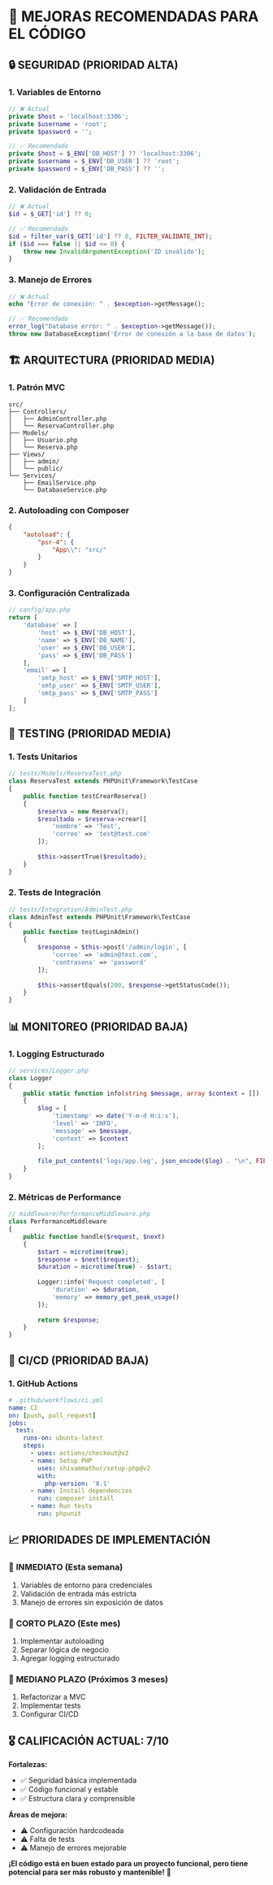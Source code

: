 # 🚀 MEJORAS RECOMENDADAS PARA EL CÓDIGO

## 🔒 **SEGURIDAD (PRIORIDAD ALTA)**

### 1. Variables de Entorno
```php
// ❌ Actual
private $host = 'localhost:3306';
private $username = 'root';
private $password = '';

// ✅ Recomendado
private $host = $_ENV['DB_HOST'] ?? 'localhost:3306';
private $username = $_ENV['DB_USER'] ?? 'root';
private $password = $_ENV['DB_PASS'] ?? '';
```

### 2. Validación de Entrada
```php
// ❌ Actual
$id = $_GET['id'] ?? 0;

// ✅ Recomendado
$id = filter_var($_GET['id'] ?? 0, FILTER_VALIDATE_INT);
if ($id === false || $id <= 0) {
    throw new InvalidArgumentException('ID inválido');
}
```

### 3. Manejo de Errores
```php
// ❌ Actual
echo "Error de conexión: " . $exception->getMessage();

// ✅ Recomendado
error_log("Database error: " . $exception->getMessage());
throw new DatabaseException('Error de conexión a la base de datos');
```

## 🏗️ **ARQUITECTURA (PRIORIDAD MEDIA)**

### 1. Patrón MVC
```
src/
├── Controllers/
│   ├── AdminController.php
│   └── ReservaController.php
├── Models/
│   ├── Usuario.php
│   └── Reserva.php
├── Views/
│   ├── admin/
│   └── public/
└── Services/
    ├── EmailService.php
    └── DatabaseService.php
```

### 2. Autoloading con Composer
```json
{
    "autoload": {
        "psr-4": {
            "App\\": "src/"
        }
    }
}
```

### 3. Configuración Centralizada
```php
// config/app.php
return [
    'database' => [
        'host' => $_ENV['DB_HOST'],
        'name' => $_ENV['DB_NAME'],
        'user' => $_ENV['DB_USER'],
        'pass' => $_ENV['DB_PASS']
    ],
    'email' => [
        'smtp_host' => $_ENV['SMTP_HOST'],
        'smtp_user' => $_ENV['SMTP_USER'],
        'smtp_pass' => $_ENV['SMTP_PASS']
    ]
];
```

## 🧪 **TESTING (PRIORIDAD MEDIA)**

### 1. Tests Unitarios
```php
// tests/Models/ReservaTest.php
class ReservaTest extends PHPUnit\Framework\TestCase
{
    public function testCrearReserva()
    {
        $reserva = new Reserva();
        $resultado = $reserva->crear([
            'nombre' => 'Test',
            'correo' => 'test@test.com'
        ]);
        
        $this->assertTrue($resultado);
    }
}
```

### 2. Tests de Integración
```php
// tests/Integration/AdminTest.php
class AdminTest extends PHPUnit\Framework\TestCase
{
    public function testLoginAdmin()
    {
        $response = $this->post('/admin/login', [
            'correo' => 'admin@test.com',
            'contrasena' => 'password'
        ]);
        
        $this->assertEquals(200, $response->getStatusCode());
    }
}
```

## 📊 **MONITOREO (PRIORIDAD BAJA)**

### 1. Logging Estructurado
```php
// services/Logger.php
class Logger
{
    public static function info(string $message, array $context = [])
    {
        $log = [
            'timestamp' => date('Y-m-d H:i:s'),
            'level' => 'INFO',
            'message' => $message,
            'context' => $context
        ];
        
        file_put_contents('logs/app.log', json_encode($log) . "\n", FILE_APPEND);
    }
}
```

### 2. Métricas de Performance
```php
// middleware/PerformanceMiddleware.php
class PerformanceMiddleware
{
    public function handle($request, $next)
    {
        $start = microtime(true);
        $response = $next($request);
        $duration = microtime(true) - $start;
        
        Logger::info('Request completed', [
            'duration' => $duration,
            'memory' => memory_get_peak_usage()
        ]);
        
        return $response;
    }
}
```

## 🔄 **CI/CD (PRIORIDAD BAJA)**

### 1. GitHub Actions
```yaml
# .github/workflows/ci.yml
name: CI
on: [push, pull_request]
jobs:
  test:
    runs-on: ubuntu-latest
    steps:
      - uses: actions/checkout@v2
      - name: Setup PHP
        uses: shivammathur/setup-php@v2
        with:
          php-version: '8.1'
      - name: Install dependencies
        run: composer install
      - name: Run tests
        run: phpunit
```

## 📈 **PRIORIDADES DE IMPLEMENTACIÓN**

### 🚨 **INMEDIATO (Esta semana)**
1. Variables de entorno para credenciales
2. Validación de entrada más estricta
3. Manejo de errores sin exposición de datos

### 📅 **CORTO PLAZO (Este mes)**
1. Implementar autoloading
2. Separar lógica de negocio
3. Agregar logging estructurado

### 🎯 **MEDIANO PLAZO (Próximos 3 meses)**
1. Refactorizar a MVC
2. Implementar tests
3. Configurar CI/CD

## 🎖️ **CALIFICACIÓN ACTUAL: 7/10**

**Fortalezas:**
- ✅ Seguridad básica implementada
- ✅ Código funcional y estable
- ✅ Estructura clara y comprensible

**Áreas de mejora:**
- ⚠️ Configuración hardcodeada
- ⚠️ Falta de tests
- ⚠️ Manejo de errores mejorable

**¡El código está en buen estado para un proyecto funcional, pero tiene potencial para ser más robusto y mantenible!** 🚀
